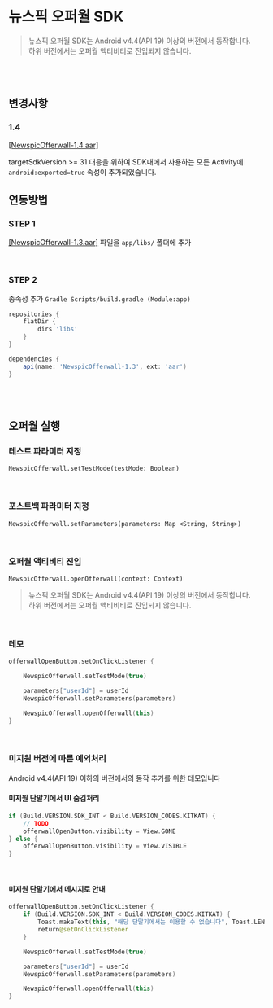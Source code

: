 # 뉴스픽 오퍼월 SDK

> 뉴스픽 오퍼월 SDK는 Android v4.4(API 19) 이상의 버전에서 동작합니다. <br/>
> 하위 버전에서는 오퍼월 액티비티로 진입되지 않습니다. <br/>

<br/><br/>

## 변경사항

### 1.4

[[NewspicOfferwall-1.4.aar]](https://github.com/notiplus/NewspicOfferwall/raw/master/app/libs/NewspicOfferwall-1.4.aar)

targetSdkVersion >= 31 대응을 위하여 SDK내에서 사용하는 모든 Activity에 `android:exported=true` 속성이 추가되었습니다.

## 연동방법

### STEP 1

[[NewspicOfferwall-1.3.aar]](https://github.com/notiplus/NewspicOfferwall/raw/master/app/libs/NewspicOfferwall-1.3.aar) 파일을 `app/libs/` 폴더에 추가

<br/>

### STEP 2

종속성 추가 `Gradle Scripts/build.gradle (Module:app)`

```gradle
repositories {
    flatDir {
        dirs 'libs'
    }
}

dependencies {
    api(name: 'NewspicOfferwall-1.3', ext: 'aar')
}
```

<br/><br/>

## 오퍼월 실행

### 테스트 파라미터 지정

`NewspicOfferwall.setTestMode(testMode: Boolean)`

<br/>

### 포스트백 파라미터 지정

`NewspicOfferwall.setParameters(parameters: Map <String, String>)`

<br/> 

### 오퍼월 액티비티 진입

`NewspicOfferwall.openOfferwall(context: Context)`

> 뉴스픽 오퍼월 SDK는 Android v4.4(API 19) 이상의 버전에서 동작합니다. <br/>
> 하위 버전에서는 오퍼월 액티비티로 진입되지 않습니다. <br/>

<br/>

### 데모

``` kotlin
offerwallOpenButton.setOnClickListener {

    NewspicOfferwall.setTestMode(true)

    parameters["userId"] = userId
    NewspicOfferwall.setParameters(parameters)

    NewspicOfferwall.openOfferwall(this)
}
```

<br/>

### 미지원 버전에 따른 예외처리

Android v4.4(API 19) 이하의 버전에서의 동작 추가를 위한 데모입니다

#### 미지원 단말기에서 UI 숨김처리
```kotlin
if (Build.VERSION.SDK_INT < Build.VERSION_CODES.KITKAT) {
    // TODO 
    offerwallOpenButton.visibility = View.GONE
} else {
    offerwallOpenButton.visibility = View.VISIBLE
}
```

<br/>

#### 미지원 단말기에서 메시지로 안내

```kotlin
offerwallOpenButton.setOnClickListener {
    if (Build.VERSION.SDK_INT < Build.VERSION_CODES.KITKAT) {
        Toast.makeText(this, "해당 단말기에서는 이용할 수 없습니다", Toast.LENGTH_SHORT).show()
        return@setOnClickListener 
    }

    NewspicOfferwall.setTestMode(true)

    parameters["userId"] = userId
    NewspicOfferwall.setParameters(parameters)

    NewspicOfferwall.openOfferwall(this)
}
```
